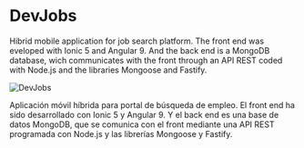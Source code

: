 # DevJobs

Hibrid mobile application for job search platform. The front end was eveloped with Ionic 5 and Angular 9. And the back end is a MongoDB database, wich communicates with the front through an API REST coded with Node.js and the libraries Mongoose and Fastify.

![DevJobs](https://carlosdejuana.com/img/devjobs-app.jpg)

Aplicación móvil híbrida para portal de búsqueda de empleo. El front end ha sido desarrollado con Ionic 5 y Angular 9. Y el back end es una base de datos MongoDB, que se comunica con el front mediante una API REST programada con Node.js y las librerías Mongoose y Fastify.
